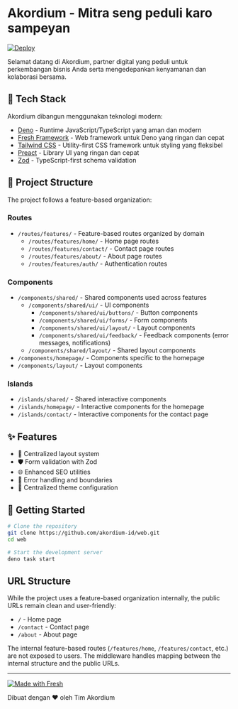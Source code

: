 # Akordium - Mitra seng peduli karo sampeyan

[![Deploy](https://github.com/akordium-id/web/actions/workflows/deploy.yml/badge.svg)](https://github.com/akordium-id/web/actions/workflows/deploy.yml)

Selamat datang di Akordium, partner digital yang peduli untuk perkembangan bisnis Anda serta mengedepankan kenyamanan dan kolaborasi bersama.

## 🚀 Tech Stack

Akordium dibangun menggunakan teknologi modern:

- [Deno](https://deno.land/) - Runtime JavaScript/TypeScript yang aman dan modern
- [Fresh Framework](https://fresh.deno.dev/) - Web framework untuk Deno yang ringan dan cepat
- [Tailwind CSS](https://tailwindcss.com/) - Utility-first CSS framework untuk styling yang fleksibel
- [Preact](https://preactjs.com/) - Library UI yang ringan dan cepat
- [Zod](https://zod.dev/) - TypeScript-first schema validation

## 📂 Project Structure

The project follows a feature-based organization:

### Routes

- `/routes/features/` - Feature-based routes organized by domain
  - `/routes/features/home/` - Home page routes
  - `/routes/features/contact/` - Contact page routes
  - `/routes/features/about/` - About page routes
  - `/routes/features/auth/` - Authentication routes

### Components

- `/components/shared/` - Shared components used across features
  - `/components/shared/ui/` - UI components
    - `/components/shared/ui/buttons/` - Button components
    - `/components/shared/ui/forms/` - Form components
    - `/components/shared/ui/layout/` - Layout components
    - `/components/shared/ui/feedback/` - Feedback components (error messages, notifications)
  - `/components/shared/layout/` - Shared layout components
- `/components/homepage/` - Components specific to the homepage
- `/components/layout/` - Layout components

### Islands

- `/islands/shared/` - Shared interactive components
- `/islands/homepage/` - Interactive components for the homepage
- `/islands/contact/` - Interactive components for the contact page

## ✨ Features

- 🔄 Centralized layout system
- 🛡️ Form validation with Zod
- 🌐 Enhanced SEO utilities
- 🚨 Error handling and boundaries
- 🎨 Centralized theme configuration

## 🚀 Getting Started

```bash
# Clone the repository
git clone https://github.com/akordium-id/web.git
cd web

# Start the development server
deno task start
```

## URL Structure

While the project uses a feature-based organization internally, the public URLs remain clean and user-friendly:

- `/` - Home page
- `/contact` - Contact page
- `/about` - About page

The internal feature-based routes (`/features/home`, `/features/contact`, etc.) are not exposed to users. The middleware handles mapping between the internal structure and the public URLs.

---

[![Made with Fresh](https://fresh.deno.dev/fresh-badge.svg)](https://fresh.deno.dev)

Dibuat dengan ❤️ oleh Tim Akordium
